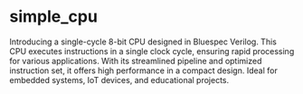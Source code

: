 # simple_cpu
Introducing a single-cycle 8-bit CPU designed in Bluespec Verilog. This CPU executes instructions in a single clock cycle, ensuring rapid processing for various applications. With its streamlined pipeline and optimized instruction set, it offers high performance in a compact design. Ideal for embedded systems, IoT devices, and educational projects.
